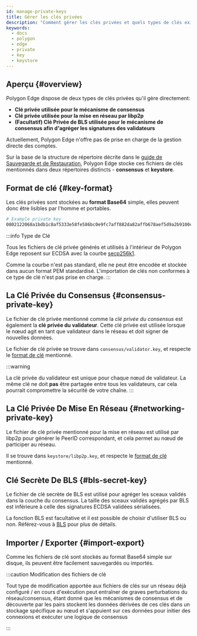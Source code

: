 ```yaml
---
id: manage-private-keys
title: Gérer les clés privées
description: "Comment gérer les clés privées et quels types de clés existent."
keywords:
  - docs
  - polygon
  - edge
  - private
  - key
  - keystore
---
```


## Aperçu {#overview}

Polygon Edge dispose de deux types de clés privées qu'il gère directement:

* **Clé privée utilisée pour le mécanisme de consensus**
* **Clé privée utilisée pour la mise en réseau par libp2p**
* **(Facultatif) Clé Privée de BLS utilisée pour le mécanisme de consensus afin d'agréger les signatures des validateurs**

Actuellement, Polygon Edge n'offre pas de prise en charge de la gestion directe des comptes.

Sur la base de la structure de répertoire décrite dans le [guide de Sauvegarde et de Restauration](/docs/edge/working-with-node/backup-restore), Polygon Edge stocke ces fichiers de clés mentionnés dans deux répertoires distincts - **consensus** et **keystore**.

## Format de clé {#key-format}

Les clés privées sont stockées au **format Base64** simple, elles peuvent donc être lisibles par l'homme et portables.

```bash
# Example private key
0802122068a1bdb1c8af5333e58fe586bc0e9fc7aff882da82affb678aef5d9a2b9100c0
```

:::info Type de Clé

Tous les fichiers de clé privée générés et utilisés à l'intérieur de Polygon Edge reposent sur ECDSA avec la courbe [secp256k1](https://en.bitcoin.it/wiki/Secp256k1).

Comme la courbe n'est pas standard, elle ne peut être encodée et stockée dans aucun format PEM standardisé. L'importation de clés non conformes à ce type de clé n'est pas prise en charge.
:::
## La Clé Privée du Consensus {#consensus-private-key}

Le fichier de clé privée mentionné comme la *clé privée du consensus* est également la  **clé privée du validateur**. Cette clé privée est utilisée lorsque le nœud agit en tant que validateur dans le réseau et doit signer de nouvelles données.

Le fichier de clé privée se trouve dans `consensus/validator.key`, et respecte le [format de clé](/docs/edge/configuration/manage-private-keys#key-format) mentionné.

:::warning

La clé privée du validateur est unique pour chaque nœud de validateur. La même clé ne doit <b>pas</b> être partagée entre tous les validateurs, car cela pourrait compromettre la sécurité de votre chaîne.
:::

## La Clé Privée De Mise En Réseau {#networking-private-key}

Le fichier de clé privée mentionné pour la mise en réseau est utilisé par libp2p pour générer le PeerID correspondant, et cela permet au nœud de participer au réseau.

Il se trouve dans `keystore/libp2p.key`, et respecte le [format de clé](/docs/edge/configuration/manage-private-keys#key-format) mentionné.

## Clé Secrète De BLS {#bls-secret-key}

Le fichier de clé secrète de BLS est utilisé pour agréger les sceaux validés dans la couche du consensus. La taille des sceaux validés agrégés par BLS est inférieure à celle des signatures ECDSA validées sérialisées.

La fonction BLS est facultative et il est possible de choisir d'utiliser BLS ou non. Référez-vous à [BLS](/docs/edge/consensus/bls) pour plus de détails.

## Importer / Exporter {#import-export}

Comme les fichiers de clé sont stockés au format Base64 simple sur disque, ils peuvent être facilement sauvegardés ou importés.

:::caution Modification des fichiers de clé

Tout type de modification apportée aux fichiers de clés sur un réseau déjà configuré / en cours d'exécution peut entraîner de graves perturbations du réseau/consensus, étant donné que les mécanismes de consensus et de découverte par les pairs stockent les données dérivées de ces clés dans un stockage spécifique au nœud et s'appuient sur ces données pour initier des connexions et exécuter une logique de consensus

:::